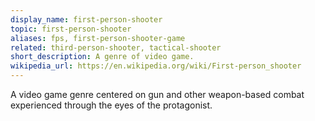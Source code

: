 ```yaml
---
display_name: first-person-shooter
topic: first-person-shooter
aliases: fps, first-person-shooter-game
related: third-person-shooter, tactical-shooter
short_description: A genre of video game.
wikipedia_url: https://en.wikipedia.org/wiki/First-person_shooter
---
```

A video game genre centered on gun and other weapon-based combat experienced through the eyes of the protagonist.